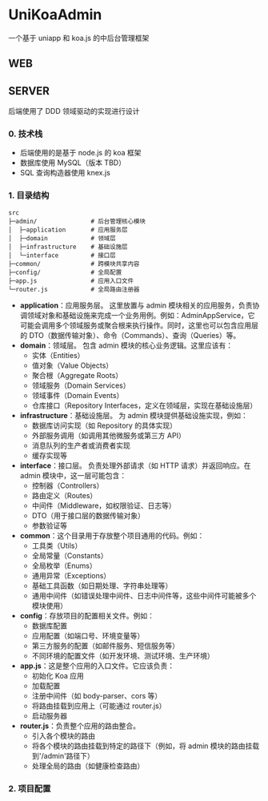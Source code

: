 # UniKoaAdmin

一个基于 uniapp 和 koa.js 的中后台管理框架

## WEB

## SERVER

后端使用了 DDD 领域驱动的实现进行设计

### 0. 技术栈

- 后端使用的是基于 node.js 的 koa 框架
- 数据库使用 MySQL（版本 TBD）
- SQL 查询构造器使用 knex.js

### 1. 目录结构

```
src
├─admin/               # 后台管理核心模块
│  ├─application       # 应用服务层
│  ├─domain            # 领域层
│  ├─infrastructure    # 基础设施层
│  └─interface         # 接口层
├─common/              # 跨模块共享内容
├─config/              # 全局配置
├─app.js               # 应用入口文件
└─router.js            # 全局路由注册器
```

- **application**：应用服务层。
  这里放置与 admin 模块相关的应用服务，负责协调领域对象和基础设施来完成一个业务用例。例如：AdminAppService，它可能会调用多个领域服务或聚合根来执行操作。同时，这里也可以包含应用层的 DTO（数据传输对象）、命令（Commands）、查询（Queries）等。
- **domain**：领域层。
  包含 admin 模块的核心业务逻辑。这里应该有：
  - 实体（Entities）
  - 值对象（Value Objects）
  - 聚合根（Aggregate Roots）
  - 领域服务（Domain Services）
  - 领域事件（Domain Events）
  - 仓库接口（Repository Interfaces，定义在领域层，实现在基础设施层）
- **infrastructure**：基础设施层。
  为 admin 模块提供基础设施实现，例如：
  - 数据库访问实现（如 Repository 的具体实现）
  - 外部服务调用（如调用其他微服务或第三方 API）
  - 消息队列的生产者或消费者实现
  - 缓存实现等
- **interface**：接口层。
  负责处理外部请求（如 HTTP 请求）并返回响应。在 admin 模块中，这一层可能包含：
  - 控制器（Controllers）
  - 路由定义（Routes）
  - 中间件（Middleware，如权限验证、日志等）
  - DTO（用于接口层的数据传输对象）
  - 参数验证等
- **common**：这个目录用于存放整个项目通用的代码。例如：
  - 工具类（Utils）
  - 全局常量（Constants）
  - 全局枚举（Enums）
  - 通用异常（Exceptions）
  - 基础工具函数（如日期处理、字符串处理等）
  - 通用中间件（如错误处理中间件、日志中间件等，这些中间件可能被多个模块使用）
- **config**：存放项目的配置相关文件。例如：
  - 数据库配置
  - 应用配置（如端口号、环境变量等）
  - 第三方服务的配置（如邮件服务、短信服务等）
  - 不同环境的配置文件（如开发环境、测试环境、生产环境）
- **app.js**：这是整个应用的入口文件。它应该负责：
  - 初始化 Koa 应用
  - 加载配置
  - 注册中间件（如 body-parser、cors 等）
  - 将路由挂载到应用上（可能通过 router.js）
  - 启动服务器
- **router.js**：负责整个应用的路由整合。
  - 引入各个模块的路由
  - 将各个模块的路由挂载到特定的路径下（例如，将 admin 模块的路由挂载到'/admin'路径下）
  - 处理全局的路由（如健康检查路由）

### 2. 项目配置
